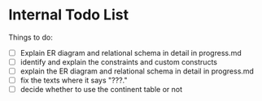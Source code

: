 # Internal Todo List

Things to do:

- [ ] Explain ER diagram and relational schema in detail in progress.md
- [ ]  identify and explain the constraints and custom constructs
- [ ]  explain the ER diagram and relational schema in detail in progress.md
- [ ]  fix the texts where it says "???."
- [ ]  decide whether to use the continent table or not
